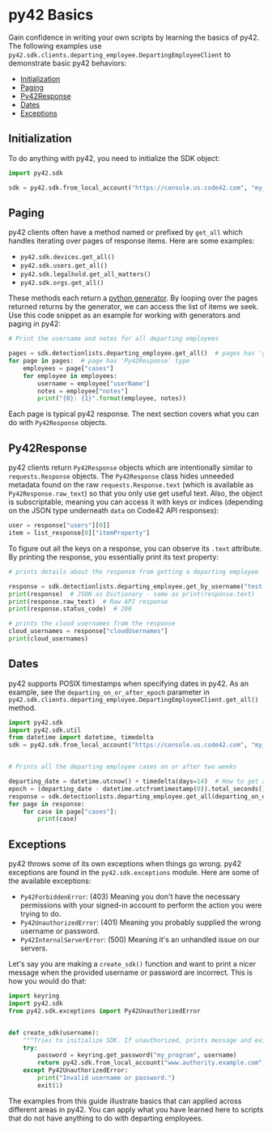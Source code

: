 # py42 Basics

Gain confidence in writing your own scripts by learning the basics of py42. The following examples use
`py42.sdk.clients.departing_employee.DepartingEmployeeClient` to demonstrate basic py42 behaviors:
* [Initialization](#initialization)
* [Paging](#paging)
* [Py42Response](#py42response)
* [Dates](#dates)
* [Exceptions](#exceptions)

## Initialization

To do anything with py42, you need to initialize the SDK object:
```python
import py42.sdk

sdk = py42.sdk.from_local_account("https://console.us.code42.com", "my_username", "my_password")
```

## Paging

py42 clients often have a method named or prefixed by `get_all`  which handles iterating over pages of response items.
Here are some examples:
* `py42.sdk.devices.get_all()`
* `py42.sdk.users.get_all()`
* `py42.sdk.legalhold.get_all_matters()`
* `py42.sdk.orgs.get_all()`

These methods each return a [python generator](https://wiki.python.org/moin/Generators). By looping over the pages
returned returns by the generator, we can access the list of items we seek. Use this code snippet as an example for
working with generators and paging in py42:
```python
# Print the username and notes for all departing employees

pages = sdk.detectionlists.departing_employee.get_all()  # pages has 'generator' type
for page in pages:  # page has 'Py42Response' type
    employees = page["cases"]
    for employee in employees:
        username = employee["userName"]
        notes = employee["notes"]
        print("{0}: {1}".format(employee, notes))
```

Each page is typical py42 response. The next section covers what you can do with `Py42Response` objects.

## Py42Response

py42 clients return `Py42Response` objects which are intentionally similar to `requests.Response` objects.
The `Py42Response` class hides unneeded metadata found on the raw `requests.Response.text` (which is available as
`Py42Response.raw_text`) so that you only use get useful text. Also, the object is subscriptable, meaning you can
access it with keys or indices (depending on the JSON type underneath `data` on Code42 API responses):
```python
user = response["users"][0]]
item = list_response[0]["itemProperty"]
```

To figure out all the keys on a response, you can observe its `.text` attribute. By printing the response, you
essentially print its text property:

```python
# prints details about the response from getting a departing employee

response = sdk.detectionlists.departing_employee.get_by_username("test.user@example.com")
print(response)  # JSON as Dictionary - same as print(response.text)
print(response.raw_text)  # Raw API response
print(response.status_code)  # 200

# prints the cloud usernames from the response
cloud_usernames = response["cloudUsernames"]
print(cloud_usernames)
```

## Dates

py42 supports POSIX timestamps when specifying dates in py42. As an example, see the `departing_on_or_after_epoch`
parameter in `py42.sdk.clients.departing_employee.DepartingEmployeeClient.get_all()` method.
```python
import py42.sdk
import py42.sdk.util
from datetime import datetime, timedelta
sdk = py42.sdk.from_local_account("https://console.us.code42.com", "my_username", "my_password")


# Prints all the departing employee cases on or after two weeks

departing_date = datetime.utcnow() + timedelta(days=14)  # How to get a date in the future
epoch = (departing_date - datetime.utcfromtimestamp(0)).total_seconds()  # How to an epoch time (float)
response = sdk.detectionlists.departing_employee.get_all(departing_on_or_after_epoch=epoch)
for page in response:
    for case in page["cases"]:
        print(case)
```

## Exceptions

py42 throws some of its own exceptions when things go wrong. py42 exceptions are found in the `py42.sdk.exceptions`
module. Here are some of the available exceptions:
* `Py42ForbiddenError`: (403) Meaning you don't have the necessary permissions with your signed-in account to perform
the action you were trying to do.
* `Py42UnauthorizedError`: (401) Meaning you probably supplied the wrong username or password.
* `Py42InternalServerError`: (500) Meaning it's an unhandled issue on our servers.

Let's say you are making a `create_sdk()` function and want to print a nicer message when the provided username or
password are incorrect. This is how you would do that:
```python
import keyring
import py42.sdk
from py42.sdk.exceptions import Py42UnauthorizedError


def create_sdk(username):
    """Tries to initialize SDK. If unauthorized, prints message and exits."""
    try:
        password = keyring.get_password("my_program", username)
        return py42.sdk.from_local_account("www.authority.example.com", username, password)
    except Py42UnauthorizedError:
        print("Invalid username or password.")
        exit(1)
```

The examples from this guide illustrate basics that can applied across different areas in py42. You can apply what you
have learned here to scripts that do not have anything to do with departing employees.
